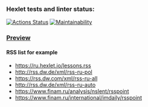 ### Hexlet tests and linter status:
[![Actions Status](https://github.com/kasapvictor/frontend-project-lvl3/workflows/hexlet-check/badge.svg)](https://github.com/kasapvictor/frontend-project-lvl3/actions)
[![Maintainability](https://api.codeclimate.com/v1/badges/0f3bc4e36df196401964/maintainability)](https://codeclimate.com/github/kasapvictor/frontend-project-lvl3/maintainability)

### [Preview](https://frontend-project-lvl3-f652ijfms-kasapvictor.vercel.app/)

#### RSS list for example
- https://ru.hexlet.io/lessons.rss
- http://rss.dw.de/xml/rss-ru-pol
- https://rss.dw.com/xml/rss-ru-all
- http://rss.dw.de/xml/rss-ru-auto
- https://www.finam.ru/analysis/nslent/rsspoint
- https://www.finam.ru/international/imdaily/rsspoint
